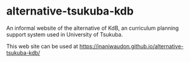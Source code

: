 # alternative-tsukuba-kdb
An informal website of the alternative of KdB, an curriculum planning support system used in University of Tsukuba.

This web site can be used at https://inaniwaudon.github.io/alternative-tsukuba-kdb/
